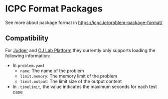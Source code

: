 # ICPC Format Packages

See more about package format in <https://icpc.io/problem-package-format/>

## Compatibility

For [Judger](https://github.com/oj-lab/judger) and [OJ Lab Platform](https://github.com/oj-lab/platform)
they currently only supports loading the following information:

- In `problem.yaml`
  - `name`: The name of the problem
  - `limit.memory`: The memory limit of the problem
  - `limit.output`: The limit size of the output content
- In `.timelimit`, the value indicates the maximum seconds for each test case
